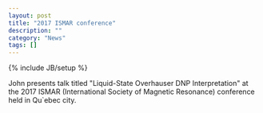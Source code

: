 ```yaml
---
layout: post
title: "2017 ISMAR conference"
description: ""
category: "News"
tags: []
---
```

{% include JB/setup %}

John presents talk titled "Liquid-State Overhauser DNP Interpretation" at the 2017 ISMAR (International Society of Magnetic Resonance) conference held in Qu\`ebec city.
